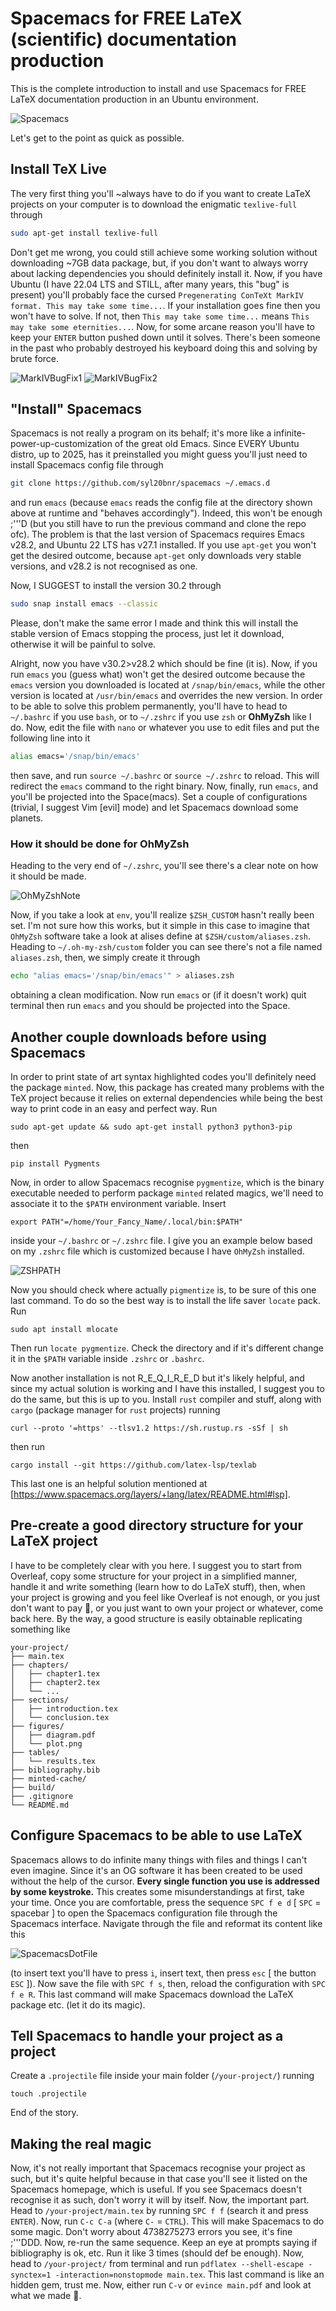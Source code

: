 # Spacemacs for FREE LaTeX (scientific) documentation production

This is the complete introduction to install and use Spacemacs for FREE LaTeX documentation production in an Ubuntu environment.

![Spacemacs](./Spacemacs.png)

Let's get to the point as quick as possible.

## Install TeX Live

The very first thing you'll ~always have to do if you want to create LaTeX projects on your computer is to download the enigmatic ```texlive-full``` through
```bash
sudo apt-get install texlive-full
```
Don't get me wrong, you could still achieve some working solution without downloading ~7GB data package, but, if you don't want to always worry about lacking dependencies you should definitely install it. Now, if you have Ubuntu (I have 22.04 LTS and STILL, after many years, this "bug" is present) you'll probably face the cursed ```Pregenerating ConTeXt MarkIV format. This may take some time...```. If your installation goes fine then you won't have to solve. If not, then ```This may take some time...``` means ```This may take some eternities...```. Now, for some arcane reason you'll have to keep your ```ENTER``` button pushed down until it solves. There's been someone in the past who probably destroyed his keyboard doing this and solving by brute force.

![MarkIVBugFix1](./MarkIVFormatBugFix1.png)
![MarkIVBugFix2](./MarkIVFormatBugFix2.png)

## "Install" Spacemacs

Spacemacs is not really a program on its behalf; it's more like a infinite-power-up-customization of the great old Emacs. Since EVERY Ubuntu distro, up to 2025, has it preinstalled you might guess you'll just need to install Spacemacs config file through
```bash
git clone https://github.com/syl20bnr/spacemacs ~/.emacs.d
```
and run ```emacs``` (because ```emacs``` reads the config file at the directory shown above at runtime and "behaves accordingly"). Indeed, this won't be enough ;'''D (but you still have to run the previous command and clone the repo ofc). The problem is that the last version of Spacemacs requires Emacs v28.2, and Ubuntu 22 LTS has v27.1 installed. If you use ```apt-get``` you won't get the desired outcome, because ```apt-get``` only downloads very stable versions, and v28.2 is not recognised as one.

Now, I SUGGEST to install the version 30.2 through
```bash
sudo snap install emacs --classic
```
Please, don't make the same error I made and think this will install the stable version of Emacs stopping the process, just let it download, otherwise it will be painful to solve.

Alright, now you have v30.2>v28.2 which should be fine (it is). Now, if you run ```emacs``` you (guess what) won't get the desired outcome because the ```emacs``` version you downloaded is located at ```/snap/bin/emacs```, while the other version is located at ```/usr/bin/emacs``` and overrides the new version. In order to be able to solve this problem permanently, you'll have to head to ```~/.bashrc``` if you use ```bash```, or to ```~/.zshrc``` if you use ```zsh``` or **OhMyZsh** like I do. Now, edit the file with ```nano``` or whatever you use to edit files and put the following line into it
```bash
alias emacs='/snap/bin/emacs'
```
then save, and run ```source ~/.bashrc``` or ```source ~/.zshrc``` to reload. This will redirect the ```emacs``` command to the right binary. Now, finally, run ```emacs```, and you'll be projected into the Space(macs). Set a couple of configurations (trivial, I suggest Vim [evil] mode) and let Spacemacs download some planets.

### How it should be done for OhMyZsh

Heading to the very end of ```~/.zshrc```, you'll see there's a clear note on how it should be made.

![OhMyZshNote](OhMyZshNote.png)

Now, if you take a look at ```env```, you'll realize ```$ZSH_CUSTOM``` hasn't really been set. I'm not sure how this works, but it simple in this case to imagine that ```OhMyZsh``` software take a look at alises define at ```$ZSH/custom/aliases.zsh```. Heading to ```~/.oh-my-zsh/custom``` folder you can see there's not a file named ```aliases.zsh```, then, we simply create it through
```bash
echo "alias emacs='/snap/bin/emacs'" > aliases.zsh
```
obtaining a clean modification. Now run ```emacs``` or (if it doesn't work) quit terminal then run ```emacs``` and you should be projected into the Space.

## Another couple downloads before using Spacemacs

In order to print state of art syntax highlighted codes you'll definitely need the package ```minted```. Now, this package has created many problems with the TeX project because it relies on external dependencies while being the best way to print code in an easy and perfect way. Run
```
sudo apt-get update && sudo apt-get install python3 python3-pip
```
then
```
pip install Pygments
```
Now, in order to allow Spacemacs recognise ```pygmentize```, which is the binary executable needed to perform package ```minted``` related magics, we'll need to associate it to the ```$PATH``` environment variable. Insert
```
export PATH"=/home/Your_Fancy_Name/.local/bin:$PATH"
```
inside your ```~/.bashrc``` or ```~/.zshrc``` file. I give you an example below based on my ```.zshrc``` file which is customized because I have ```OhMyZsh``` installed.

![ZSHPATH](ZSHPATH.png)

Now you should check where actually ```pigmentize``` is, to be sure of this one last command. To do so the best way is to install the life saver ```locate``` pack. Run
```
sudo apt install mlocate
```
Then run ```locate pygmentize```. Check the directory and if it's different change it in the ```$PATH``` variable inside ```.zshrc``` or ```.bashrc```.

Now another installation is not R_E_Q_I_R_E_D but it's likely helpful, and since my actual solution is working and I have this installed, I suggest you to do the same, but this is up to you. Install ```rust``` compiler and stuff, along with ```cargo``` (package manager for ```rust``` projects) running
```
curl --proto '=https' --tlsv1.2 https://sh.rustup.rs -sSf | sh
```
then run
```
cargo install --git https://github.com/latex-lsp/texlab
```
This last one is an helpful solution mentioned at [https://www.spacemacs.org/layers/+lang/latex/README.html#lsp].

## Pre-create a good directory structure for your LaTeX project

I have to be completely clear with you here. I suggest you to start from Overleaf, copy some structure for your project in a simplified manner, handle it and write something (learn how to do LaTeX stuff), then, when your project is growing and you feel like Overleaf is not enough, or you just don't want to pay 🤑, or you just want to own your project or whatever, come back here. By the way, a good structure is easily obtainable replicating something like
```
your-project/
├── main.tex
├── chapters/
│   ├── chapter1.tex
│   ├── chapter2.tex
│   └── ...
├── sections/
│   ├── introduction.tex
│   └── conclusion.tex
├── figures/
│   ├── diagram.pdf
│   └── plot.png
├── tables/
│   └── results.tex
├── bibliography.bib
├── minted-cache/
├── build/
├── .gitignore
└── README.md
```

## Configure Spacemacs to be able to use LaTeX

Spacemacs allows to do infinite many things with files and things I can't even imagine. Since it's an OG software it has been created to be used without the help of the cursor. **Every single function you use is addressed by some keystroke.** This creates some misunderstandings at first, take your time. Once you are comfortable, press the sequence ```SPC f e d``` [ ```SPC``` = spacebar ] to open the Spacemacs configuration file through the Spacemacs interface. Navigate through the file and reformat its content like this

![SpacemacsDotFile](SpacemacsDotFile.png)

(to insert text you'll have to press ```i```, insert text, then press ```esc``` [ the button ``ESC`` ]). Now save the file with ```SPC f s```, then, reload the configuration with ```SPC f e R```. This last command will make Spacemacs download the LaTeX package etc. (let it do its magic).

## Tell Spacemacs to handle your project as a project

Create a ```.projectile``` file inside your main folder (```/your-project/```) running
```
touch .projectile
```
End of the story.

## Making the real magic

Now, it's not really important that Spacemacs recognise your project as such, but it's quite helpful because in that case you'll see it listed on the Spacemacs homepage, which is useful. If you see Spacemacs doesn't recognise it as such, don't worry it will by itself. Now, the important part. Head to ```/your-project/main.tex``` by running ```SPC f f``` (search it and press ```ENTER```). Now, run ```C-c C-a``` (where ```C-``` = ```CTRL```). This will make Spacemacs to do some magic. Don't worry about 4738275273 errors you see, it's fine ;'''DDD. Now, re-run the same sequence. Keep an eye at prompts saying if bibliography is ok, etc. Run it like 3 times (should def be enough). Now, head to ```/your-project/``` from terminal and run ```pdflatex --shell-escape -synctex=1 -interaction=nonstopmode main.tex```. This last command is like an hidden gem, trust me. Now, either run ```C-v``` or ```evince main.pdf``` and look at what we made 🥹.

